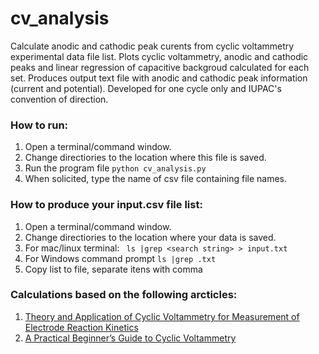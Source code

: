 # cv_analysis

Calculate anodic and cathodic peak curents from cyclic voltammetry experimental data file list. 
Plots cyclic voltammetry, anodic and cathodic peaks and linear regression of capacitive backgroud calculated for each set. Produces output text file with anodic and cathodic peak information (current and potential). Developed for one cycle only and IUPAC's convention of direction. 

### How to run: 
1) Open a terminal/command window.
2) Change directiories to the location where this file is saved.
3) Run the program file
```python cv_analysis.py```
4) When solicited, type the name of csv file containing file names.

### How to produce your input.csv file list:
1) Open a terminal/command window.
2) Change directiories to the location where your data is saved.
3) For mac/linux terminal: 
``` ls |grep <search string> > input.txt```
4) For Windows command prompt 
```ls |grep .txt```
5) Copy list to file, separate itens with comma

 ### Calculations based on the following arcticles: 
 1. [Theory and Application of Cyclic Voltammetry for Measurement of Electrode Reaction Kinetics](https://pubs.acs.org/doi/10.1021/ac60230a016)
 2. [A Practical Beginner’s Guide to Cyclic Voltammetry](https://pubs.acs.org/doi/10.1021/acs.jchemed.7b00361)
